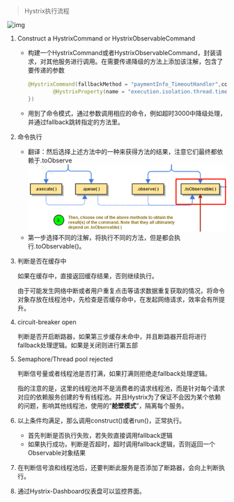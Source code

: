 > Hystrix执行流程

![img](http://www.eiletxie.cn/2020/03/09/%E6%B7%B1%E5%85%A5%E7%90%86%E8%A7%A3%E4%B9%8BHystrix/hystrix_flow.jpg)

1. Construct a HystrixCommand or HystrixObservableCommand

   * 构建一个HystrixCommand或者HystrixObservableCommand，封装请求，对其他服务进行调用。在需要传递降级的方法上添加该注解，包含了要传递的参数

     ```java
     @HystrixCommand(fallbackMethod = "paymentInfo_TimeoutHandler",commandProperties = {
             @HystrixProperty(name = "execution.isolation.thread.timeoutInMilliseconds",value = "3000")
     })
     ```

   * 用到了命令模式，通过参数调用相应的命令，例如超时3000中降级处理，并通过fallback跳转指定的方法里。

2. 命令执行

   * 翻译：然后选择上述方法中的一种来获得方法的结果，注意它们最终都依赖于.toObserve![image-20210207110357364](../../assets/image-20210207110357364.png)
   * 第一步选择不同的注解，将执行不同的方法，但是都会执行.toObservable()。

3. 判断是否在缓存中

   如果在缓存中，直接返回缓存结果，否则继续执行。

   由于可能发生网络中断或者用户重复点击等请求数据重复获取的情况，将命令对象存放在线程池中，先检查是否缓存命中，在发起网络请求，效率会有所提升。

4. circuit-breaker open

   判断是否开启断路器，如果第三步缓存未命中，并且断路器开启将进行fallback处理逻辑。如果是关闭则进行第五部

5. Semaphore/Thread pool rejected

   判断信号量或者线程池是否打满，如果打满则拒绝走fallback处理逻辑。

   指的注意的是，这里的线程池并不是消费者的请求线程池，而是针对每个请求对应的依赖服务创建的专有线程池。并且Hystrix为了保证不会因为某个依赖的问题，影响其他线程池，使用的“**舱壁模式**”，隔离每个服务。

6. 以上条件均满足，那么调用construct()或者run()，正常执行。

   * 首先判断是否执行失败，若失败直接调用fallback逻辑
   * 如果执行成功，判断是否超时，超时调用fallback逻辑，否则返回一个Observable对象结果

7. 在判断信号浪和线程池后，还要判断此服务是否添加了断路器，会向上判断执行。

8. 通过Hystrix-Dashboard仪表盘可以监控界面。

